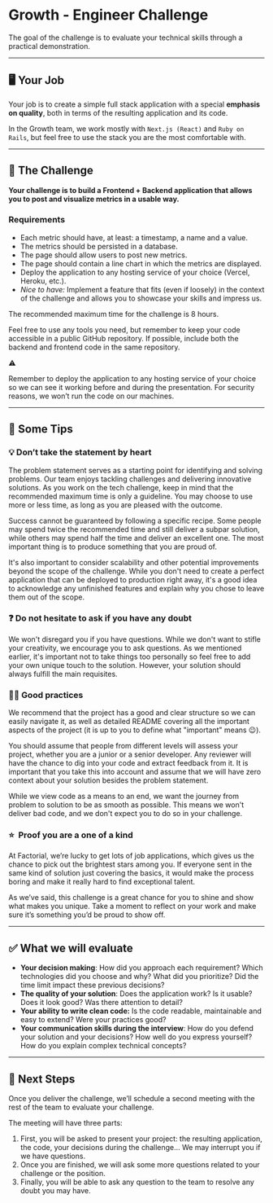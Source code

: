 # Growth - Engineer Challenge

The goal of the challenge is to evaluate your technical skills through a practical demonstration.

---

## 🖥 Your Job

Your job is to create a simple full stack application with a special **emphasis on quality**, both in terms of the resulting application and its code.

In the Growth team, we work mostly with `Next.js (React)` and `Ruby on Rails`, but feel free to use the stack you are the most comfortable with.

---

## 💪 The Challenge

**Your challenge is to build a Frontend + Backend application that allows you to post and visualize metrics in a usable way.**

### Requirements

- Each metric should have, at least: a timestamp, a name and a value.
- The metrics should be persisted in a database.
- The page should allow users to post new metrics.
- The page should contain a line chart in which the metrics are displayed.
- Deploy the application to any hosting service of your choice (Vercel, Heroku, etc.).
- _Nice to have:_ Implement a feature that fits (even if loosely) in the context of the challenge and allows you to showcase your skills and impress us.

The recommended maximum time for the challenge is 8 hours.

Feel free to use any tools you need, but remember to keep your code accessible in a public GitHub repository. If possible, include both the backend and frontend code in the same repository.

<aside>
⚠️

Remember to deploy the application to any hosting service of your choice so we can see it working before and during the presentation. For security reasons, we won’t run the code on our machines.

</aside>

---

## 🎯 Some Tips

### 💡 Don’t take the statement by heart

The problem statement serves as a starting point for identifying and solving problems. Our team enjoys tackling challenges and delivering innovative solutions. As you work on the tech challenge, keep in mind that the recommended maximum time is only a guideline. You may choose to use more or less time, as long as you are pleased with the outcome.

Success cannot be guaranteed by following a specific recipe. Some people may spend twice the recommended time and still deliver a subpar solution, while others may spend half the time and deliver an excellent one. The most important thing is to produce something that you are proud of.

It's also important to consider scalability and other potential improvements beyond the scope of the challenge. While you don't need to create a perfect application that can be deployed to production right away, it's a good idea to acknowledge any unfinished features and explain why you chose to leave them out of the scope.

### ❓ Do not hesitate to ask if you have any doubt

We won't disregard you if you have questions. While we don't want to stifle your creativity, we encourage you to ask questions. As we mentioned earlier, it's important not to take things too personally so feel free to add your own unique touch to the solution. However, your solution should always fulfill the main requisites.

### 👍🏻 Good practices

We recommend that the project has a good and clear structure so we can easily navigate it, as well as detailed README covering all the important aspects of the project (it is up to you to define what "important" means 😉).

You should assume that people from different levels will assess your project, whether you are a junior or a senior developer. Any reviewer will have the chance to dig into your code and extract feedback from it. It is important that you take this into account and assume that we will have zero context about your solution besides the problem statement.

While we view code as a means to an end, we want the journey from problem to solution to be as smooth as possible. This means we won't deliver bad code, and we don't expect you to do so in your challenge.

### ⭐  Proof you are a one of a kind

At Factorial, we’re lucky to get lots of job applications, which gives us the chance to pick out the brightest stars among you. If everyone sent in the same kind of solution just covering the basics, it would make the process boring and make it really hard to find exceptional talent.

As we’ve said, this challenge is a great chance for you to shine and show what makes you unique. Take a moment to reflect on your work and make sure it’s something you’d be proud to show off.

---

## ✅ What we will evaluate

- **Your decision making**: How did you approach each requirement? Which technologies did you choose and why? What did you prioritize? Did the time limit impact these previous decisions?
- **The quality of your solution**: Does the application work? Is it usable? Does it look good? Was there attention to detail?
- **Your ability to write clean code:** Is the code readable, maintainable and easy to extend? Were your practices good?
- **Your communication skills during the interview**: How do you defend your solution and your decisions? How well do you express yourself? How do you explain complex technical concepts?

---

## 🏃 Next Steps

Once you deliver the challenge, we’ll schedule a second meeting with the rest of the team to evaluate your challenge.

The meeting will have three parts:

1. First, you will be asked to present your project: the resulting application, the code, your decisions during the challenge… We may interrupt you if we have questions.
2. Once you are finished, we will ask some more questions related to your challenge or the position.
3. Finally, you will be able to ask any question to the team to resolve any doubt you may have.
